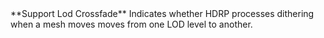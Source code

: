 <tr>
<td>**Support Lod Crossfade**</td>
<td>Indicates whether HDRP processes dithering when a mesh moves moves from one LOD level to another.</td>
</tr>

